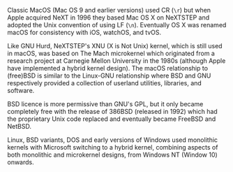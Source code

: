 Classic MacOS (Mac OS 9 and earlier versions) used CR (`\r`) but when Apple acquired NeXT in 1996 they based Mac OS X on NeXTSTEP and adopted the Unix convention of using LF (`\n`). Eventually OS X was renamed macOS for consistency with iOS, watchOS, and tvOS.

Like GNU Hurd, NeXTSTEP's XNU (X is Not Unix) kernel, which is still used in macOS, was based on The Mach microkernel which originated from a research project at Carnegie Mellon University in the 1980s (although Apple have implemented a hybrid kernel design). The macOS relationship to (free)BSD is similar to the Linux-GNU relationship where BSD and GNU respectively provided a collection of userland utilities, libraries, and software.

BSD licence is more permissive than GNU's GPL, but it only became completely free with the release of 386BSD (released in 1992) which had the proprietary Unix code replaced and eventually became FreeBSD and NetBSD.

Linux, BSD variants, DOS and early versions of Windows used monolithic kernels with Microsoft switching to a hybrid kernel, combining aspects of both monolithic and microkernel designs, from Windows NT (Window 10) onwards.

